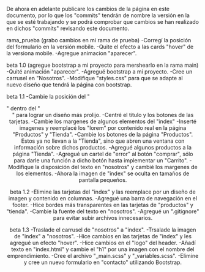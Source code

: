 De ahora en adelante publicare los cambios de la página en este documento, por lo que los "commits" tendrán de nombre la versión en la que se esté trabajando y se podrá comprobar que cambios se han realizado en dichos "commits" revisando este documento. 

rama_prueba (grabo cambios en mi rama de prueba)
-Corregí la posición del formulario en la versión mobile.
-Quite el efecto a las cards "hover" de la versiona mobile. 
-Agregue animacion "aparecer".

beta 1.0 (agregue bootstrap a mi proyecto para mershearlo en la rama main)
-Quité animación "aparecer".
-Agregué bootstrap a mi proyecto. 
-Cree un carrusel en "Nosotros". 
-Modifique "styles.css" para que se adapte al nuevo diseño que tendrá la página con bootstrap. 

beta 1.1 
-Cambie la posición del "<nav>" dentro del "<header>" para lograr un diseño más prolijo. 
-Centré el título y los botones de las tarjetas.
-Cambie los margenes de algunos elementos del "index" 
-Inserté imagenes y reemplacé los "lorem" por contenido real en la página "Productos" y "Tienda".
-Cambie los botones de la página "Productos". Estos ya no llevan a la "Tienda", sino que abren una ventana con información sobre dichos productos.
-Agregué algunos productos a la página "Tienda". 
-Agregué un cartel de "error" al botón "comprar", sólo para darle una función a dicho botón hasta implementar un "Carrito". 
-Modifique la disposición del texto en "nosotros" y cambié los margenes de los elementos. 
-Ahora la imagen de "index" se oculta en tamaños de pantalla pequeños.  

beta 1.2
-Elimine las tarjetas del "index" y las reemplace por un diseño de imagen y contenido en columnas.
-Agregué una barra de navegación en el footer.
-Hice bordes más transparentes en las tarjetas de "productos" y "tienda".
-Cambie la fuente del texto en "nosotros". 
-Agregué un ".gitignore" para evitar subir archivos innecesarios. 


beta 1.3
-Traslade el carrusel de "nosotros" a "index".
-Trsalade la imagen de "index" a "nosotros".
-Hice cambios en las tarjetas de "index" y les agregué un efecto "hover".
-Hice cambios en el "logo" del header.
-Añadí texto en "index.html" y cambie el "h1" por una imagen con el nombre del emprendimiento.
-Cree el archivo "_main.scss" y "_variables.scss".
-Elimine y cree un nuevo formulario en "contacto" utilizando Bootstrap.

